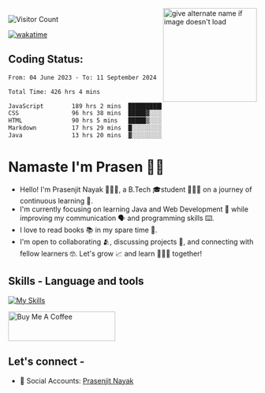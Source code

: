 <img src="https://github.com/StarKnightt/StarKnightt/assets/92244026/88aa0fff-389b-4d45-9724-6f6e8a58526c" alt="give alternate name if image doesn't load" align="right" width="190">
<div>

![Visitor Count](https://profile-counter.glitch.me/StarKnightt/count.svg)



[![wakatime](https://wakatime.com/badge/user/d27d27da-dc32-4c1b-a703-f654f4050105.svg)](https://wakatime.com/@d27d27da-dc32-4c1b-a703-f654f405010)



</div>  

## Coding Status: 
<!--START_SECTION:waka-->

```txt
From: 04 June 2023 - To: 11 September 2024

Total Time: 426 hrs 4 mins

JavaScript        189 hrs 2 mins  ███████████░░░░░░░░░░░░░░   44.24 %
CSS               96 hrs 38 mins  █████▓░░░░░░░░░░░░░░░░░░░   22.62 %
HTML              90 hrs 5 mins   █████▒░░░░░░░░░░░░░░░░░░░   21.08 %
Markdown          17 hrs 29 mins  █░░░░░░░░░░░░░░░░░░░░░░░░   04.09 %
Java              13 hrs 20 mins  ▓░░░░░░░░░░░░░░░░░░░░░░░░   03.12 %
```

<!--END_SECTION:waka-->

# Namaste I'm Prasen 🙏🏻
- Hello! I'm Prasenjit Nayak 👨🏻‍💻, a B.Tech 🎓student 👨🏻‍🎓 on a journey of continuous learning 📑.
- I'm currently focusing on learning Java and Web Development 🍵 while improving my communication 🗣️ and programming skills ⌨️. 
- I love to read books 📚 in my spare time 🪹.
- I'm open to collaborating 🫂, discussing projects 📒, and connecting with fellow learners 🤓. Let's grow 📈 and learn 🙎🏻‍♂️ together!

## Skills - Language and tools
[![My Skills](https://skillicons.dev/icons?i=react,html,css,javascript,nodejs,expressjs,mongo,tailwind,pug,git,github,vscode,linux,discord&theme=light)](https://skillicons.dev)
<!--social stats -->

<a href="https://www.buymeacoffee.com/prasen" target="_blank"><img src="https://cdn.buymeacoffee.com/buttons/v2/default-yellow.png" alt="Buy Me A Coffee" style="height: 60px !important;width: 217px !important;" ></a>

## Let's connect -
- 💼 Social Accounts: [Prasenjit Nayak](https://t.co/oujYu4Scht) <br>

<!-- End of the README files :) --!>
